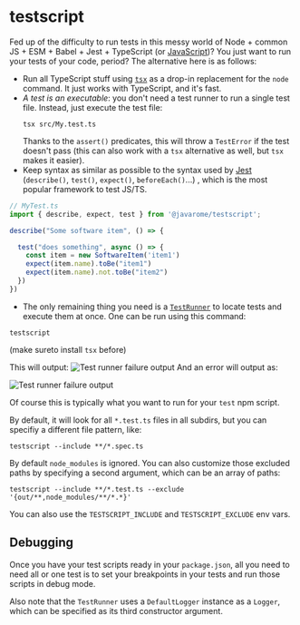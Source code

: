 # testscript

Fed up of the difficulty to run tests in this messy world of Node + common JS + ESM + Babel + Jest + TypeScript (or [JavaScript](https://www.npmjs.com/package/@javarome/testscript-js))?
You just want to run your tests of your code, period? The alternative here is as follows:

- Run all TypeScript stuff using [`tsx`](https://github.com/esbuild-kit/tsx) as a drop-in replacement for the `node` command. It just works with TypeScript, and it's fast.
- *A test is an executable*: you don't need a test runner to run a single test file. Instead, just execute the test file:
  ```
  tsx src/My.test.ts
  ````
  Thanks to the `assert()` predicates, this will throw a `TestError` if the test doesn't pass
  (this can also work with a `tsx` alternative as well, but `tsx` makes it easier).
- Keep syntax as similar as possible to the syntax used by [Jest](https://jestjs.io) (`describe()`, `test()`, `expect()`, `beforeEach()`...) , which is the most popular framework to test JS/TS.

```ts
// MyTest.ts
import { describe, expect, test } from '@javarome/testscript';

describe("Some software item", () => {

  test("does something", async () => {
    const item = new SoftwareItem('item1')
    expect(item.name).toBe("item1")
    expect(item.name).not.toBe("item2")
  })
})
```

- The only remaining thing you need is a [`TestRunner`](https://github.com/Javarome/testscript/blob/main/src/TestRunner.ts) to locate tests and execute them at once.
  One can be run using this command:

```
testscript
````

(make sureto install `tsx` before)

This will output:
![Test runner failure output](docs/TestRunner-success.png)
And an error will output as:

![Test runner failure output](docs/TestRunner-fail.png)

Of course this is typically what you want to run for your `test` npm script.

By default, it will look for all `*.test.ts` files in all subdirs, but you can specifiy a different file pattern, like:

```
testscript --include **/*.spec.ts
````

By default `node_modules` is ignored. You can also customize those excluded paths by specifying a second argument, which can be an array of paths:

```
testscript --include **/*.test.ts --exclude '{out/**,node_modules/**/*.*}'
```

You can also use the `TESTSCRIPT_INCLUDE` and `TESTSCRIPT_EXCLUDE` env vars.

## Debugging

Once you have your test scripts ready in your `package.json`, all you need to need all or one test is to set your breakpoints in your tests
and run those scripts in debug mode.

Also note that the `TestRunner` uses a `DefaultLogger` instance as a `Logger`, which can be specified as its third constructor argument.
